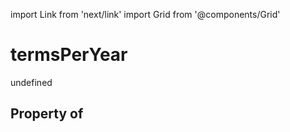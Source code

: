 import Link from 'next/link'
import Grid from '@components/Grid'

# termsPerYear

undefined

## Property of



